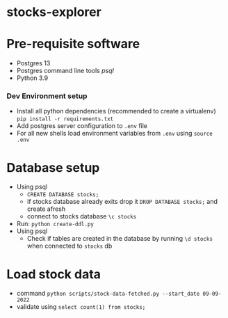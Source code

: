# stocks-explorer

# Pre-requisite software
- Postgres 13
- Postgres command line tools *psql*
- Python 3.9

### Dev Environment setup
- Install all python dependencies (recommended to create a virtualenv) `pip install -r requirements.txt`
- Add postgres server configuration to `.env` file
- For all new shells load environment variables from `.env` using `source .env`

# Database setup
- Using psql
  - `CREATE DATABASE stocks;`
  - if stocks database already exits drop it `DROP DATABASE stocks;` and create afresh
  - connect to stocks database `\c stocks`
- Run: `python create-ddl.py`
- Using psql
  - Check if tables are created in the database by running `\d stocks` when connected to `stocks` db

# Load stock data
- command `python scripts/stock-data-fetched.py --start_date 09-09-2022`
- validate using `select count(1) from stocks;`
